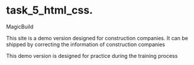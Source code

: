 # task_5_html_css.
MagicBuild
<p>This site is a demo version designed for construction companies. It can be shipped by correcting the information of construction companies</p>
<p>This demo version is designed for practice during the training process</p>
